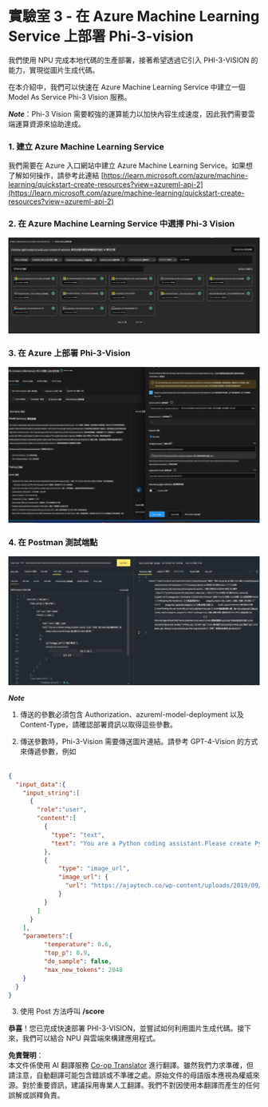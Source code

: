 <!--
CO_OP_TRANSLATOR_METADATA:
{
  "original_hash": "20cb4e6ac1686248e8be913ccf6c2bc2",
  "translation_date": "2025-07-17T04:31:25+00:00",
  "source_file": "md/02.Application/02.Code/Phi3/VSCodeExt/HOL/Apple/03.DeployPhi3VisionOnAzure.md",
  "language_code": "mo"
}
-->
# **實驗室 3 - 在 Azure Machine Learning Service 上部署 Phi-3-vision**

我們使用 NPU 完成本地代碼的生產部署，接著希望透過它引入 PHI-3-VISION 的能力，實現從圖片生成代碼。

在本介紹中，我們可以快速在 Azure Machine Learning Service 中建立一個 Model As Service Phi-3 Vision 服務。

***Note***：Phi-3 Vision 需要較強的運算能力以加快內容生成速度，因此我們需要雲端運算資源來協助達成。

### **1. 建立 Azure Machine Learning Service**

我們需要在 Azure 入口網站中建立 Azure Machine Learning Service。如果想了解如何操作，請參考此連結 [https://learn.microsoft.com/azure/machine-learning/quickstart-create-resources?view=azureml-api-2](https://learn.microsoft.com/azure/machine-learning/quickstart-create-resources?view=azureml-api-2)

### **2. 在 Azure Machine Learning Service 中選擇 Phi-3 Vision**

![Catalog](../../../../../../../../../translated_images/vison_catalog.f979823d5bde8aef2c37a3a9686f6c5d0c521f93730447798ea6fb580091443f.mo.png)

### **3. 在 Azure 上部署 Phi-3-Vision**

![Deploy](../../../../../../../../../translated_images/vision_deploy.a8114ccd849a957272bf30959bdef166b21a0fac4c4f0129dab0106b97104772.mo.png)

### **4. 在 Postman 測試端點**

![Test](../../../../../../../../../translated_images/vision_test.0b9c1b1d414131d03398c88fc1b79d839e7946c2ae5c9fd170a2894c271e2993.mo.png)

***Note***

1. 傳送的參數必須包含 Authorization、azureml-model-deployment 以及 Content-Type，請確認部署資訊以取得這些參數。

2. 傳送參數時，Phi-3-Vision 需要傳送圖片連結。請參考 GPT-4-Vision 的方式來傳遞參數，例如

```json

{
  "input_data":{
    "input_string":[
      {
        "role":"user",
        "content":[ 
          {
            "type": "text",
            "text": "You are a Python coding assistant.Please create Python code for image "
          },
          {
              "type": "image_url",
              "image_url": {
                "url": "https://ajaytech.co/wp-content/uploads/2019/09/index.png"
              }
          }
        ]
      }
    ],
    "parameters":{
          "temperature": 0.6,
          "top_p": 0.9,
          "do_sample": false,
          "max_new_tokens": 2048
    }
  }
}

```

3. 使用 Post 方法呼叫 **/score**

**恭喜**！您已完成快速部署 PHI-3-VISION，並嘗試如何利用圖片生成代碼。接下來，我們可以結合 NPU 與雲端來構建應用程式。

**免責聲明**：  
本文件係使用 AI 翻譯服務 [Co-op Translator](https://github.com/Azure/co-op-translator) 進行翻譯。雖然我們力求準確，但請注意，自動翻譯可能包含錯誤或不準確之處。原始文件的母語版本應視為權威來源。對於重要資訊，建議採用專業人工翻譯。我們不對因使用本翻譯而產生的任何誤解或誤釋負責。